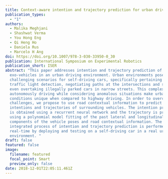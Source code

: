 ```yaml
---
title: Context-aware intention and trajectory prediction for urban driving environment
publication_types:
  - "1"
authors:
  - Malika Meghjani
  - Shashwat Verma
  - You Hong Eng
  - Qi Heng Ho
  - Daniela Rus
  - Marcelo H Ang
doi: https://doi.org/10.1007/978-3-030-33950-0_30
publication: International Symposium on Experimental Robotics
publication_short: ISER
abstract: "This paper addresses intention and trajectory prediction of
  exo-vehicles in an urban driving environment. Urban environments pose
  challenging scenarios for self-driving cars, specifically pertaining to
  traffic light detection, negotiating paths at the intersections and sometimes
  even overtaking illegally parked cars in narrow streets. This complex task of
  autonomously driving while considering anomalous situations make urban driving
  conditions unique when compared to highway driving. In order to overcome these
  challenges, we propose to use road contextual information to predict driving
  intentions and trajectories of surrounding vehicles. The intention prediction
  is obtained using a recurrent neural network and the trajectory is predicted
  using a polynomial model fitting of the past lateral and longitudinal
  components of the vehicle poses and road contextual information. The
  integrated process of intention and trajectory prediction is performed in
  real-time by deploying and testing on a self-driving car in a real urban
  environment. "
draft: false
featured: false
image:
  filename: featured
  focal_point: Smart
  preview_only: false
date: 2018-12-01T22:05:11.461Z
---
```

